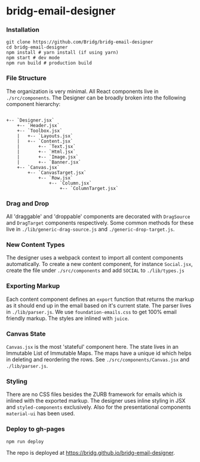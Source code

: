 # bridg-email-designer

### Installation

```
git clone https://github.com/Bridg/bridg-email-designer
cd bridg-email-designer
npm install # yarn install (if using yarn)
npm start # dev mode
npm run build # production build
```

### File Structure
The organization is very minimal. All React components live in `./src/components`. The Designer can be broadly broken into the following component hierarchy:

```

+-- `Designer.jsx`
    +-- `Header.jsx`
    +-- `Toolbox.jsx`
    |   +-- `Layouts.jsx`
    |   +-- `Content.jsx`
    |       +-- `Text.jsx`
    |       +-- `Html.jsx`
    |       +-- `Image.jsx`
    |       +-- `Banner.jsx`
    +-- `Canvas.jsx`
        +-- `CanvasTarget.jsx`
            +-- `Row.jsx`
                +-- `Column.jsx`
                    +-- `ColumnTarget.jsx`
```
### Drag and Drop
All 'draggable' and 'droppable' components are decorated with `DragSource` and `DragTarget` components respectively. Some common methods for these live in `./lib/generic-drag-source.js` and `./generic-drop-target.js`.

### New Content Types
The designer uses a webpack context to import all content components automatically. To create a new content component, for instance `Social.jsx`, create the file under `./src/components` and add `SOCIAL` to `./lib/types.js`

### Exporting Markup
Each content component defines an `export` function that returns the markup as it should end up in the email based on it's current state. The parser lives in `./lib/parser.js`. We use `foundation-emails.css` to get 100% email friendly markup. The styles are inlined with `juice`.

### Canvas State
`Canvas.jsx` is the most 'stateful' component here. The state lives in an Immutable List of Immutable Maps. The maps have a unique id which helps in deleting and reordering the rows. See `./src/components/Canvas.jsx` and `./lib/parser.js`.

### Styling
There are no CSS files besides the ZURB framework for emails which is inlined with the exported markup. The designer uses inline styling in JSX and `styled-components` exclusively. Also for the presentational components `material-ui` has been used.

### Deploy to gh-pages
```
npm run deploy
```
The repo is deployed at https://bridg.github.io/bridg-email-designer.
